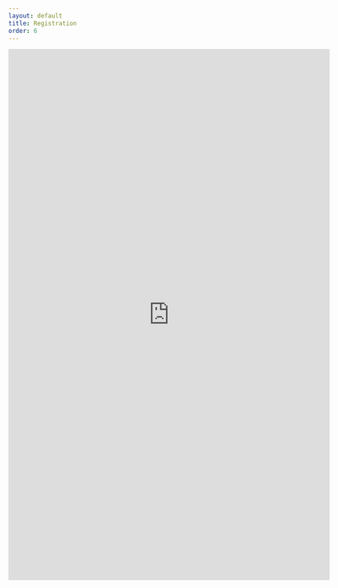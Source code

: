 ```yaml
---
layout: default
title: Registration
order: 6
---
```


<p align="center">
<iframe src="https://docs.google.com/forms/d/e/1FAIpQLSf0EvpYCxe9vuEUKDcDX0ZyKFdKHRG63WZcOh50OxwxMIQjtg/viewform?embedded=true" width="640" height="1058" frameborder="0" marginheight="0" marginwidth="0">Loading…</iframe>
</p>
